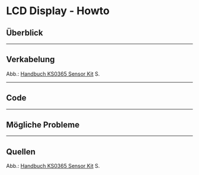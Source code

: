 # LCD Display - Howto

## Überblick

<!--- kurze Einführung -->

---

## Verkabelung 

<!--- Bild und Quellenangabe der Verkabelung -->

Abb.: [Handbuch KS0365 Sensor Kit](../material/keystudio/KS0361(KS0365)%20Microbit%20V2.0%20Sensor%20Learning%20Kit.pdf) S. 

---

## Code

<!--- code Beispiel: kann später von Github copy & pasted werden  -->

---

## Mögliche Probleme

<!--- Wenn Probleme bekannt sind bitte hier aufführen -->

---

## Quellen 

<!--- Bitte alle Quellen angeben -->

Abb.: [Handbuch KS0365 Sensor Kit](../material/keystudio/KS0361(KS0365)%20Microbit%20V2.0%20Sensor%20Learning%20Kit.pdf) S. 